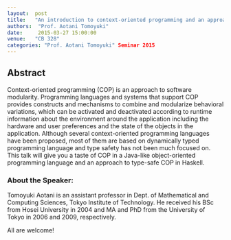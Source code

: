 ```yaml
--- 
layout:  post 
title:   "An introduction to context-oriented programming and an approach"
authors:  "Prof. Aotani Tomoyuki"
date:     2015-03-27 15:00:00
venue:   "CB 328"
categories: "Prof. Aotani Tomoyuki" Seminar 2015
--- 
```

## Abstract

Context-oriented programming (COP) is an approach to software
modularity. Programming languages and systems that support COP
provides constructs and mechanisms to combine and modularize
behavioral variations, which can be activated and deactivated
according to runtime information about the environment around the
application including the hardware and user preferences and the state
of the objects in the application. Although several context-oriented
programming languages have been proposed, most of them are based on
dynamically typed programming language and type safety has not been
much focused on. This talk will give you a taste of COP in a Java-like
object-oriented programming language and an approach to type-safe COP
in Haskell.

### About the Speaker:

Tomoyuki Aotani is an assistant professor in Dept. of
Mathematical and Computing Sciences, Tokyo Institute of Technology. He
received his BSc from Hosei University in 2004 and MA and PhD from the
University of Tokyo in 2006 and 2009, respectively.

All are welcome!



